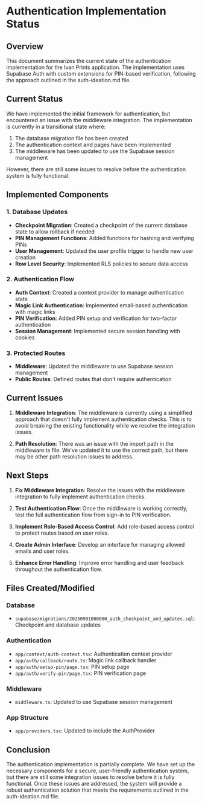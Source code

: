 # Authentication Implementation Status

## Overview

This document summarizes the current state of the authentication implementation for the Ivan Prints application. The implementation uses Supabase Auth with custom extensions for PIN-based verification, following the approach outlined in the auth-ideation.md file.

## Current Status

We have implemented the initial framework for authentication, but encountered an issue with the middleware integration. The implementation is currently in a transitional state where:

1. The database migration file has been created
2. The authentication context and pages have been implemented
3. The middleware has been updated to use the Supabase session management

However, there are still some issues to resolve before the authentication system is fully functional.

## Implemented Components

### 1. Database Updates

- **Checkpoint Migration**: Created a checkpoint of the current database state to allow rollback if needed
- **PIN Management Functions**: Added functions for hashing and verifying PINs
- **User Management**: Updated the user profile trigger to handle new user creation
- **Row Level Security**: Implemented RLS policies to secure data access

### 2. Authentication Flow

- **Auth Context**: Created a context provider to manage authentication state
- **Magic Link Authentication**: Implemented email-based authentication with magic links
- **PIN Verification**: Added PIN setup and verification for two-factor authentication
- **Session Management**: Implemented secure session handling with cookies

### 3. Protected Routes

- **Middleware**: Updated the middleware to use Supabase session management
- **Public Routes**: Defined routes that don't require authentication

## Current Issues

1. **Middleware Integration**: The middleware is currently using a simplified approach that doesn't fully implement authentication checks. This is to avoid breaking the existing functionality while we resolve the integration issues.

2. **Path Resolution**: There was an issue with the import path in the middleware.ts file. We've updated it to use the correct path, but there may be other path resolution issues to address.

## Next Steps

1. **Fix Middleware Integration**: Resolve the issues with the middleware integration to fully implement authentication checks.

2. **Test Authentication Flow**: Once the middleware is working correctly, test the full authentication flow from sign-in to PIN verification.

3. **Implement Role-Based Access Control**: Add role-based access control to protect routes based on user roles.

4. **Create Admin Interface**: Develop an interface for managing allowed emails and user roles.

5. **Enhance Error Handling**: Improve error handling and user feedback throughout the authentication flow.

## Files Created/Modified

### Database
- `supabase/migrations/20250901000000_auth_checkpoint_and_updates.sql`: Checkpoint and database updates

### Authentication
- `app/context/auth-context.tsx`: Authentication context provider
- `app/auth/callback/route.ts`: Magic link callback handler
- `app/auth/setup-pin/page.tsx`: PIN setup page
- `app/auth/verify-pin/page.tsx`: PIN verification page

### Middleware
- `middleware.ts`: Updated to use Supabase session management

### App Structure
- `app/providers.tsx`: Updated to include the AuthProvider

## Conclusion

The authentication implementation is partially complete. We have set up the necessary components for a secure, user-friendly authentication system, but there are still some integration issues to resolve before it is fully functional. Once these issues are addressed, the system will provide a robust authentication solution that meets the requirements outlined in the auth-ideation.md file.
